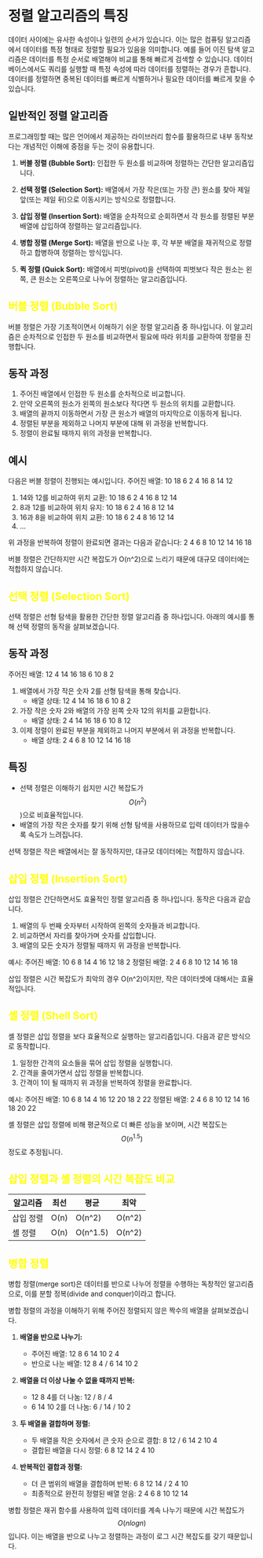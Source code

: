 # 정렬 알고리즘의 특징

데이터 사이에는 유사한 속성이나 일련의 순서가 있습니다. 이는 많은 컴퓨팅 알고리즘에서 데이터를 특정 형태로 정렬할 필요가 있음을 의미합니다. 예를 들어 이진 탐색 알고리즘은 데이터를 특정 순서로 배열해야 비교를 통해 빠르게 검색할 수 있습니다. 데이터베이스에서도 쿼리를 실행할 때 특정 속성에 따라 데이터를 정렬하는 경우가 흔합니다. 데이터를 정렬하면 중복된 데이터를 빠르게 식별하거나 필요한 데이터를 빠르게 찾을 수 있습니다.

## 일반적인 정렬 알고리즘

프로그래밍할 때는 많은 언어에서 제공하는 라이브러리 함수를 활용하므로 내부 동작보다는 개념적인 이해에 중점을 두는 것이 유용합니다.

1. **버블 정렬 (Bubble Sort):** 인접한 두 원소를 비교하며 정렬하는 간단한 알고리즘입니다.

2. **선택 정렬 (Selection Sort):** 배열에서 가장 작은(또는 가장 큰) 원소를 찾아 제일 앞(또는 제일 뒤)으로 이동시키는 방식으로 정렬합니다.

3. **삽입 정렬 (Insertion Sort):** 배열을 순차적으로 순회하면서 각 원소를 정렬된 부분 배열에 삽입하여 정렬하는 알고리즘입니다.

4. **병합 정렬 (Merge Sort):** 배열을 반으로 나눈 후, 각 부분 배열을 재귀적으로 정렬하고 합병하여 정렬하는 방식입니다.

5. **퀵 정렬 (Quick Sort):** 배열에서 피벗(pivot)을 선택하여 피벗보다 작은 원소는 왼쪽, 큰 원소는 오른쪽으로 나누어 정렬하는 알고리즘입니다.

## <span style="color:yellow">버블 정렬 (Bubble Sort)</span>

버블 정렬은 가장 기초적이면서 이해하기 쉬운 정렬 알고리즘 중 하나입니다. 이 알고리즘은 순차적으로 인접한 두 원소를 비교하면서 필요에 따라 위치를 교환하여 정렬을 진행합니다.

## 동작 과정

1. 주어진 배열에서 인접한 두 원소를 순차적으로 비교합니다.
2. 만약 오른쪽의 원소가 왼쪽의 원소보다 작다면 두 원소의 위치를 교환합니다.
3. 배열의 끝까지 이동하면서 가장 큰 원소가 배열의 마지막으로 이동하게 됩니다.
4. 정렬된 부분을 제외하고 나머지 부분에 대해 위 과정을 반복합니다.
5. 정렬이 완료될 때까지 위의 과정을 반복합니다.

## 예시

다음은 버블 정렬이 진행되는 예시입니다. 주어진 배열: 10 18 6 2 4 16 8 14 12

1. 14와 12를 비교하여 위치 교환: 10 18 6 2 4 16 8 12 14
2. 8과 12를 비교하여 위치 유지: 10 18 6 2 4 16 8 12 14
3. 16과 8을 비교하여 위치 교환: 10 18 6 2 4 8 16 12 14
4. ...

위 과정을 반복하여 정렬이 완료되면 결과는 다음과 같습니다: 2 4 6 8 10 12 14 16 18

버블 정렬은 간단하지만 시간 복잡도가 O(n^2)으로 느리기 때문에 대규모 데이터에는 적합하지 않습니다.

## <span style="color:yellow">선택 정렬 (Selection Sort)</span>

선택 정렬은 선형 탐색을 활용한 간단한 정렬 알고리즘 중 하나입니다. 아래의 예시를 통해 선택 정렬의 동작을 살펴보겠습니다.

## 동작 과정

주어진 배열: 12 4 14 16 18 6 10 8 2

1. 배열에서 가장 작은 숫자 2를 선형 탐색을 통해 찾습니다.
    - 배열 상태: 12 4 14 16 18 6 10 8 2
2. 가장 작은 숫자 2와 배열의 가장 왼쪽 숫자 12의 위치를 교환합니다.
    - 배열 상태: 2 4 14 16 18 6 10 8 12
3. 이제 정렬이 완료된 부분을 제외하고 나머지 부분에서 위 과정을 반복합니다.
    - 배열 상태: 2 4 6 8 10 12 14 16 18

## 특징

- 선택 정렬은 이해하기 쉽지만 시간 복잡도가 $$O(n^{2})$$)으로 비효율적입니다.
- 배열의 가장 작은 숫자를 찾기 위해 선형 탐색을 사용하므로 입력 데이터가 많을수록 속도가 느려집니다.

선택 정렬은 작은 배열에서는 잘 동작하지만, 대규모 데이터에는 적합하지 않습니다.


## <span style="color:yellow">삽입 정렬 (Insertion Sort)</span>

삽입 정렬은 간단하면서도 효율적인 정렬 알고리즘 중 하나입니다. 동작은 다음과 같습니다.

1. 배열의 두 번째 숫자부터 시작하여 왼쪽의 숫자들과 비교합니다.
2. 비교하면서 자리를 찾아가며 숫자를 삽입합니다.
3. 배열의 모든 숫자가 정렬될 때까지 위 과정을 반복합니다.

예시:
주어진 배열: 10 6 8 14 4 16 12 18 2
정렬된 배열: 2 4 6 8 10 12 14 16 18

삽입 정렬은 시간 복잡도가 최악의 경우 O(n^2)이지만, 작은 데이터셋에 대해서는 효율적입니다.

## <span style="color:yellow">셸 정렬 (Shell Sort)</span>

셸 정렬은 삽입 정렬을 보다 효율적으로 실행하는 알고리즘입니다. 다음과 같은 방식으로 동작합니다.

1. 일정한 간격의 요소들을 묶어 삽입 정렬을 실행합니다.
2. 간격을 줄여가면서 삽입 정렬을 반복합니다.
3. 간격이 1이 될 때까지 위 과정을 반복하여 정렬을 완료합니다.

예시:
주어진 배열: 10 6 8 14 4 16 12 20 18 2 22
정렬된 배열: 2 4 6 8 10 12 14 16 18 20 22

셸 정렬은 삽입 정렬에 비해 평균적으로 더 빠른 성능을 보이며, 시간 복잡도는 $$O(n^{1.5})$$ 정도로 추정됩니다.

## <span style="color:yellow">삽입 정렬과 셸 정렬의 시간 복잡도 비교</span>
| 알고리즘   | 최선       | 평균        | 최악        |
|------------|------------|-------------|-------------|
| 삽입 정렬 | O(n)       | O(n^2)      | O(n^2)      |
| 셸 정렬   | O(n)       | O(n^1.5)    | O(n^2)      |

## <span style="color:yellow">병합 정렬</span>


병합 정렬(merge sort)은 데이터를 반으로 나누어 정렬을 수행하는 독창적인 알고리즘으로, 이를 분할 정복(divide and conquer)이라고 합니다.

병합 정렬의 과정을 이해하기 위해 주어진 정렬되지 않은 짝수의 배열을 살펴보겠습니다.

1. **배열을 반으로 나누기:**

    - 주어진 배열: 12 8 6 14 10 2 4
    - 반으로 나눈 배열: 12 8 4 / 6 14 10 2
2. **배열을 더 이상 나눌 수 없을 때까지 반복:**

    - 12 8 4를 더 나눔: 12 / 8 / 4
    - 6 14 10 2를 더 나눔: 6 / 14 / 10 2
3. **두 배열을 결합하며 정렬:**

    - 두 배열을 작은 숫자에서 큰 숫자 순으로 결합: 8 12 / 6 14 2 10 4
    - 결합된 배열을 다시 정렬: 6 8 12 14 2 4 10
4. **반복적인 결합과 정렬:**

    - 더 큰 범위의 배열을 결합하며 반복: 6 8 12 14 / 2 4 10
    - 최종적으로 완전히 정렬된 배열 얻음: 2 4 6 8 10 12 14

병합 정렬은 재귀 함수를 사용하여 입력 데이터를 계속 나누기 때문에 시간 복잡도가 $$O(nlogn)$$입니다. 이는 배열을 반으로 나누고 정렬하는 과정이 로그 시간 복잡도를 갖기 때문입니다. 